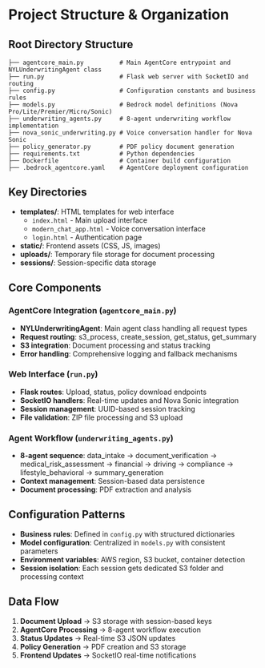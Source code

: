 # Project Structure & Organization

## Root Directory Structure
```
├── agentcore_main.py          # Main AgentCore entrypoint and NYLUnderwritingAgent class
├── run.py                     # Flask web server with SocketIO and routing
├── config.py                  # Configuration constants and business rules
├── models.py                  # Bedrock model definitions (Nova Pro/Lite/Premier/Micro/Sonic)
├── underwriting_agents.py     # 8-agent underwriting workflow implementation
├── nova_sonic_underwriting.py # Voice conversation handler for Nova Sonic
├── policy_generator.py        # PDF policy document generation
├── requirements.txt           # Python dependencies
├── Dockerfile                 # Container build configuration
├── .bedrock_agentcore.yaml    # AgentCore deployment configuration
```

## Key Directories
- **templates/**: HTML templates for web interface
  - `index.html` - Main upload interface
  - `modern_chat_app.html` - Voice conversation interface
  - `login.html` - Authentication page
- **static/**: Frontend assets (CSS, JS, images)
- **uploads/**: Temporary file storage for document processing
- **sessions/**: Session-specific data storage

## Core Components

### AgentCore Integration (`agentcore_main.py`)
- **NYLUnderwritingAgent**: Main agent class handling all request types
- **Request routing**: s3_process, create_session, get_status, get_summary
- **S3 integration**: Document processing and status tracking
- **Error handling**: Comprehensive logging and fallback mechanisms

### Web Interface (`run.py`)
- **Flask routes**: Upload, status, policy download endpoints
- **SocketIO handlers**: Real-time updates and Nova Sonic integration
- **Session management**: UUID-based session tracking
- **File validation**: ZIP file processing and S3 upload

### Agent Workflow (`underwriting_agents.py`)
- **8-agent sequence**: data_intake → document_verification → medical_risk_assessment → financial → driving → compliance → lifestyle_behavioral → summary_generation
- **Context management**: Session-based data persistence
- **Document processing**: PDF extraction and analysis

## Configuration Patterns
- **Business rules**: Defined in `config.py` with structured dictionaries
- **Model configuration**: Centralized in `models.py` with consistent parameters
- **Environment variables**: AWS region, S3 bucket, container detection
- **Session isolation**: Each session gets dedicated S3 folder and processing context

## Data Flow
1. **Document Upload** → S3 storage with session-based keys
2. **AgentCore Processing** → 8-agent workflow execution
3. **Status Updates** → Real-time S3 JSON updates
4. **Policy Generation** → PDF creation and S3 storage
5. **Frontend Updates** → SocketIO real-time notifications
